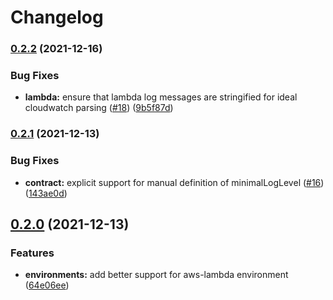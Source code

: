 # Changelog

### [0.2.2](https://www.github.com/uladkasach/simple-leveled-log-methods/compare/v0.2.1...v0.2.2) (2021-12-16)


### Bug Fixes

* **lambda:** ensure that lambda log messages are stringified for ideal cloudwatch parsing ([#18](https://www.github.com/uladkasach/simple-leveled-log-methods/issues/18)) ([9b5f87d](https://www.github.com/uladkasach/simple-leveled-log-methods/commit/9b5f87dc55b1c6de18e5bc9ec907f68a905e5bfa))

### [0.2.1](https://www.github.com/uladkasach/simple-leveled-log-methods/compare/v0.2.0...v0.2.1) (2021-12-13)


### Bug Fixes

* **contract:** explicit support for manual definition of minimalLogLevel ([#16](https://www.github.com/uladkasach/simple-leveled-log-methods/issues/16)) ([143ae0d](https://www.github.com/uladkasach/simple-leveled-log-methods/commit/143ae0d36865bbf60fe03707ccbb5f58390d22e5))

## [0.2.0](https://www.github.com/uladkasach/simple-leveled-log-methods/compare/v0.1.4...v0.2.0) (2021-12-13)


### Features

* **environments:** add better support for aws-lambda environment ([64e06ee](https://www.github.com/uladkasach/simple-leveled-log-methods/commit/64e06eef75ec559203d24ba218ce9b0d1c0924c2))
